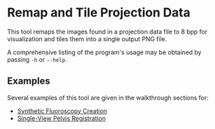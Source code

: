 # Remap and Tile Projection Data
This tool remaps the images found in a projection data file to 8 bpp for visualization and tiles them into a single output PNG file.

A comprehensive listing of the program's usage may be obtained by passing `-h` or `--help`.

## Examples
Several examples of this tool are given in the walkthrough sections for:
* [Synthetic Fluoroscopy Creation](https://github.com/rg2/jhmr-v2/wiki/Walkthrough%3A-Simulated-Fluoroscopy)
* [Single-View Pelvis Registration](https://github.com/rg2/jhmr-v2/wiki/Walkthrough%3A-Single-View-Pelvis-Registration)